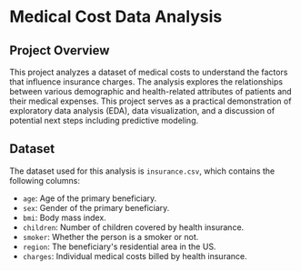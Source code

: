 # Medical Cost Data Analysis

## Project Overview

This project analyzes a dataset of medical costs to understand the factors that influence insurance charges. The analysis explores the relationships between various demographic and health-related attributes of patients and their medical expenses. This project serves as a practical demonstration of exploratory data analysis (EDA), data visualization, and a discussion of potential next steps including predictive modeling.

## Dataset

The dataset used for this analysis is `insurance.csv`, which contains the following columns:

* `age`: Age of the primary beneficiary.
* `sex`: Gender of the primary beneficiary.
* `bmi`: Body mass index.
* `children`: Number of children covered by health insurance.
* `smoker`: Whether the person is a smoker or not.
* `region`: The beneficiary's residential area in the US.
* `charges`: Individual medical costs billed by health insurance.